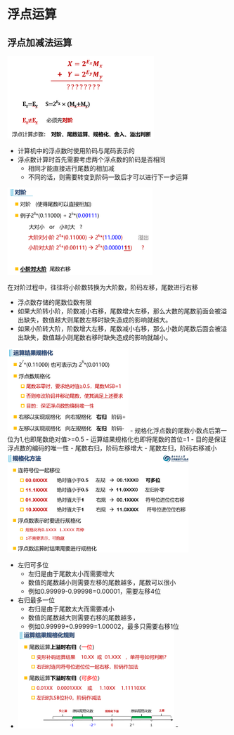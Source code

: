 # 浮点运算

## 浮点加减法运算

<img src="MDpic/image-20200427225158878.png" alt="image-20200427225158878" style="zoom:50%;" />

- 计算机中的浮点数时使用阶码与尾码表示的
- 浮点数计算时首先需要考虑两个浮点数的阶码是否相同
  - 相同才能直接进行尾数的相加减
  - 不同的话，则需要转变到阶码一致后才可以进行下一步运算

<img src="MDpic/image-20200427225439428.png" alt="image-20200427225439428" style="zoom:50%;" />

在对阶过程中，往往将小阶数转换为大阶数，阶码左移，尾数进行右移

- 浮点数存储的尾数位数有限
- 如果大阶转小阶，阶数减小右移，尾数增大左移，那么大数的尾数前面会被溢出缺失，数值越大则尾数左移时缺失造成的影响就越大。
- 如果小阶转大阶，阶数增大左移，尾数减小右移，那么小数的尾数后面会被溢出缺失，数值越小则尾数右移时缺失造成的影响就越小。

<img src="MDpic/image-20200427233137651.png" alt="image-20200427233137651" style="zoom:50%;" />
- 规格化浮点数的尾数小数点后第一位为1,也即尾数绝对值>=0.5
- 运算结果规格化也即将尾数的首位=1
- 目的是保证浮点数的编码的唯一性
- 尾数右归，阶码左移增大
- 尾数左归，阶码右移减小

<img src="MDpic/image-20200427234710544.png" alt="image-20200427234710544" style="zoom:50%;" />

- 左归可多位
  - 左归是由于尾数太小而需要增大
  - 数值的尾数越小则需要左移的尾数越多，尾数可以很小
  - 例如0.99999-0.99998=0.00001，需要左移4位
- 右归最多一位
  - 右归是由于尾数太大而需要减小
  - 数值的尾数越大则需要右移的尾数越多，
  - 例如0.99999+0.99999=1.00002，最多只需要右移1位
- <img src="MDpic/image-20200428000000473.png" alt="image-20200428000000473" style="zoom:50%;" />
  - 